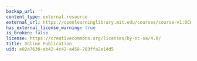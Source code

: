 ```yaml
---
backup_url: ''
content_type: external-resource
external_url: https://openlearninglibrary.mit.edu/courses/course-v1:OCW+18.031+2019_Spring/about
has_external_license_warning: true
is_broken: false
license: https://creativecommons.org/licenses/by-nc-sa/4.0/
title: Online Publication
uid: e02a7630-ab42-4c42-a458-283ffa2e14d5
---
```

